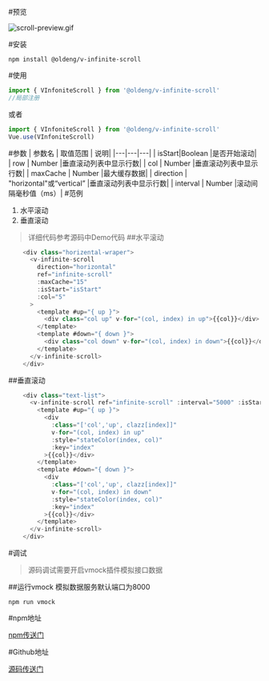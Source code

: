 #预览

![scroll-preview.gif](https://github.com/oldeng/v-infinite-scroll/blob/master/src/assets/v-infinite-scroll.gif)



#安装

```
npm install @oldeng/v-infinite-scroll
```

#使用

```js
import { VInfoniteScroll } from '@oldeng/v-infinite-scroll'
//局部注册
```
或者
```js
import { VInfoniteScroll } from '@oldeng/v-infinite-scroll'
Vue.use(VInfoniteScroll)
```
#参数
|  参数名 | 取值范围   | 说明|
|---|---|---|
| isStart|Boolean |是否开始滚动|
|  row | Number |垂直滚动列表中显示行数|
|  col | Number |垂直滚动列表中显示行数|
|  maxCache | Number |最大缓存数据|
|  direction | "horizontal"或“vertical” |垂直滚动列表中显示行数|
|  interval | Number |滚动间隔毫秒值（ms）|
#范例
1. 水平滚动
2. 垂直滚动
>详细代码参考源码中Demo代码
##水平滚动
```js
    <div class="horizental-wraper">
      <v-infinite-scroll
        direction="horizontal"
        ref="infinite-scroll"
        :maxCache="15"
        :isStart="isStart"
        :col="5"
      >
        <template #up="{ up }">
          <div class="col up" v-for="(col, index) in up">{{col}}</div>
        </template>
        <template #down="{ down }">
          <div class="col down" v-for="(col, index) in down">{{col}}</div>
        </template>
      </v-infinite-scroll>
    </div>
```
##垂直滚动
```js
    <div class="text-list">
      <v-infinite-scroll ref="infinite-scroll" :interval="5000" :isStart="isStart" :row="5">
        <template #up="{ up }">
          <div
            :class="['col','up', clazz[index]]"
            v-for="(col, index) in up"
            :style="stateColor(index, col)"
            :key="index"
          >{{col}}</div>
        </template>
        <template #down="{ down }">
          <div
            :class="['col','up', clazz[index]]"
            v-for="(col, index) in down"
            :style="stateColor(index, col)"
            :key="index"
          >{{col}}</div>
        </template>
      </v-infinite-scroll>
    </div>
```

#调试
>源码调试需要开启vmock插件模拟接口数据

##运行vmock
模拟数据服务默认端口为8000
```
npm run vmock
```

#npm地址

[npm传送门](https://github.com/oldeng/v-infinite-scroll)

#Github地址

[源码传送门](https://github.com/oldeng/v-infinite-scroll)
